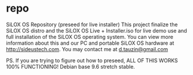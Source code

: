 # repo
SiLOX OS Repository (preseed for live installer)
This project finalize the SiLOX OS distro and the SiLOX OS Live + Installer.iso for live demo use and full installation of the SiLOX OS operating system. You can view more information about this and our PC and portable SiLOX OS hardware at http://sideustech.com. You may contact me at d.tauzin@gmail.com

PS. If you are trying to figure out how to preseed, ALL OF THIS WORKS 100% FUNCTIONING! Debian base 9.6 stretch stable.
